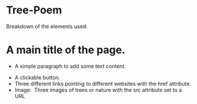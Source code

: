 # Tree-Poem
Breakdown of the elements used: 

<h1> A main title of the page.</h1>
<ul>
<li><Paragraph: <p> A simple paragraph to add some text content.</p> 
<li><Button: <button> A clickable button.</Button>
<li><Anchor: <a> Three different links pointing to different websites with the href attribute.
<li>Image: <img> Three images of trees or nature with the src attribute set to a URL
</ul>
